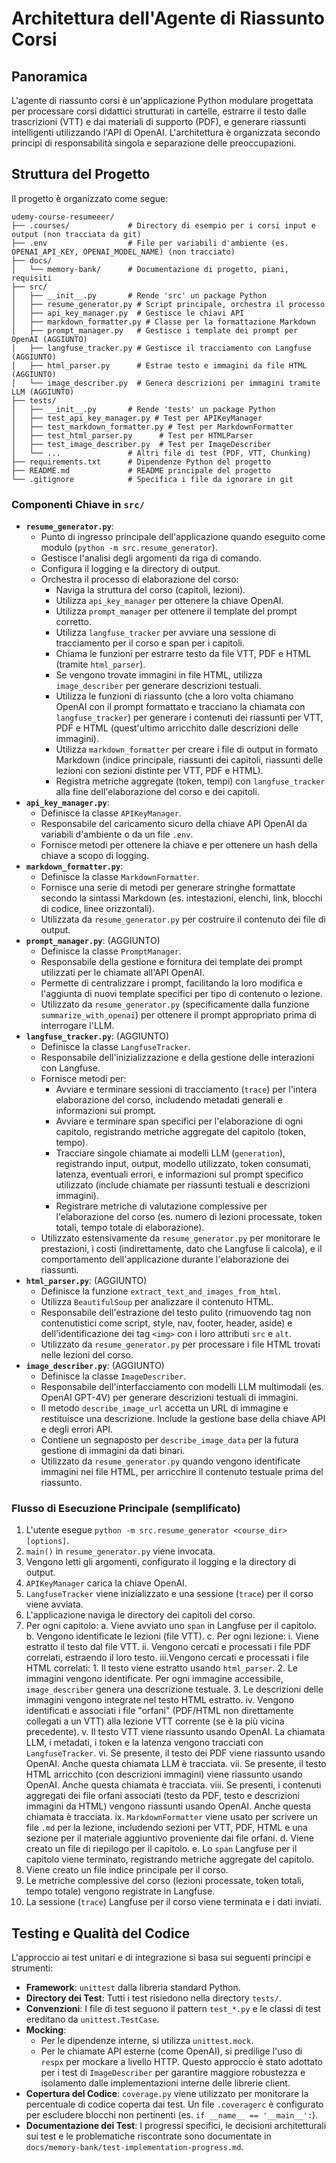 # Architettura dell'Agente di Riassunto Corsi

## Panoramica

L'agente di riassunto corsi è un'applicazione Python modulare progettata per processare corsi didattici strutturati in cartelle, estrarre il testo dalle trascrizioni (VTT) e dai materiali di supporto (PDF), e generare riassunti intelligenti utilizzando l'API di OpenAI. L'architettura è organizzata secondo principi di responsabilità singola e separazione delle preoccupazioni.

## Struttura del Progetto

Il progetto è organizzato come segue:

```
udemy-course-resumeeer/
├── .courses/             # Directory di esempio per i corsi input e output (non tracciata da git)
├── .env                  # File per variabili d'ambiente (es. OPENAI_API_KEY, OPENAI_MODEL_NAME) (non tracciato)
├── docs/
│   └── memory-bank/      # Documentazione di progetto, piani, requisiti
├── src/
│   ├── __init__.py       # Rende 'src' un package Python
│   ├── resume_generator.py # Script principale, orchestra il processo
│   ├── api_key_manager.py  # Gestisce le chiavi API
│   ├── markdown_formatter.py # Classe per la formattazione Markdown
│   ├── prompt_manager.py   # Gestisce i template dei prompt per OpenAI (AGGIUNTO)
│   ├── langfuse_tracker.py # Gestisce il tracciamento con Langfuse (AGGIUNTO)
│   ├── html_parser.py      # Estrae testo e immagini da file HTML (AGGIUNTO)
│   └── image_describer.py  # Genera descrizioni per immagini tramite LLM (AGGIUNTO)
├── tests/
│   ├── __init__.py       # Rende 'tests' un package Python
│   ├── test_api_key_manager.py # Test per APIKeyManager
│   ├── test_markdown_formatter.py # Test per MarkdownFormatter
│   ├── test_html_parser.py      # Test per HTMLParser
│   ├── test_image_describer.py  # Test per ImageDescriber
│   └── ...               # Altri file di test (PDF, VTT, Chunking)
├── requirements.txt      # Dipendenze Python del progetto
├── README.md             # README principale del progetto
└── .gitignore            # Specifica i file da ignorare in git
```

### Componenti Chiave in `src/`

*   **`resume_generator.py`**: 
    *   Punto di ingresso principale dell'applicazione quando eseguito come modulo (`python -m src.resume_generator`).
    *   Gestisce l'analisi degli argomenti da riga di comando.
    *   Configura il logging e la directory di output.
    *   Orchestra il processo di elaborazione del corso: 
        *   Naviga la struttura del corso (capitoli, lezioni).
        *   Utilizza `api_key_manager` per ottenere la chiave OpenAI.
        *   Utilizza `prompt_manager` per ottenere il template del prompt corretto.
        *   Utilizza `langfuse_tracker` per avviare una sessione di tracciamento per il corso e span per i capitoli.
        *   Chiama le funzioni per estrarre testo da file VTT, PDF e HTML (tramite `html_parser`).
        *   Se vengono trovate immagini in file HTML, utilizza `image_describer` per generare descrizioni testuali.
        *   Utilizza le funzioni di riassunto (che a loro volta chiamano OpenAI con il prompt formattato e tracciano la chiamata con `langfuse_tracker`) per generare i contenuti dei riassunti per VTT, PDF e HTML (quest'ultimo arricchito dalle descrizioni delle immagini).
        *   Utilizza `markdown_formatter` per creare i file di output in formato Markdown (indice principale, riassunti dei capitoli, riassunti delle lezioni con sezioni distinte per VTT, PDF e HTML).
        *   Registra metriche aggregate (token, tempi) con `langfuse_tracker` alla fine dell'elaborazione del corso e dei capitoli.
*   **`api_key_manager.py`**: 
    *   Definisce la classe `APIKeyManager`.
    *   Responsabile del caricamento sicuro della chiave API OpenAI da variabili d'ambiente o da un file `.env`.
    *   Fornisce metodi per ottenere la chiave e per ottenere un hash della chiave a scopo di logging.
*   **`markdown_formatter.py`**: 
    *   Definisce la classe `MarkdownFormatter`.
    *   Fornisce una serie di metodi per generare stringhe formattate secondo la sintassi Markdown (es. intestazioni, elenchi, link, blocchi di codice, linee orizzontali).
    *   Utilizzata da `resume_generator.py` per costruire il contenuto dei file di output.
*   **`prompt_manager.py`**: (AGGIUNTO)
    *   Definisce la classe `PromptManager`.
    *   Responsabile della gestione e fornitura dei template dei prompt utilizzati per le chiamate all'API OpenAI.
    *   Permette di centralizzare i prompt, facilitando la loro modifica e l'aggiunta di nuovi template specifici per tipo di contenuto o lezione.
    *   Utilizzato da `resume_generator.py` (specificamente dalla funzione `summarize_with_openai`) per ottenere il prompt appropriato prima di interrogare l'LLM.
*   **`langfuse_tracker.py`**: (AGGIUNTO)
    *   Definisce la classe `LangfuseTracker`.
    *   Responsabile dell'inizializzazione e della gestione delle interazioni con Langfuse.
    *   Fornisce metodi per:
        *   Avviare e terminare sessioni di tracciamento (`trace`) per l'intera elaborazione del corso, includendo metadati generali e informazioni sui prompt.
        *   Avviare e terminare span specifici per l'elaborazione di ogni capitolo, registrando metriche aggregate del capitolo (token, tempo).
        *   Tracciare singole chiamate ai modelli LLM (`generation`), registrando input, output, modello utilizzato, token consumati, latenza, eventuali errori, e informazioni sul prompt specifico utilizzato (include chiamate per riassunti testuali e descrizioni immagini).
        *   Registrare metriche di valutazione complessive per l'elaborazione del corso (es. numero di lezioni processate, token totali, tempo totale di elaborazione).
    *   Utilizzato estensivamente da `resume_generator.py` per monitorare le prestazioni, i costi (indirettamente, dato che Langfuse li calcola), e il comportamento dell'applicazione durante l'elaborazione dei riassunti.
*   **`html_parser.py`**: (AGGIUNTO)
    *   Definisce la funzione `extract_text_and_images_from_html`.
    *   Utilizza `BeautifulSoup` per analizzare il contenuto HTML.
    *   Responsabile dell'estrazione del testo pulito (rimuovendo tag non contenutistici come script, style, nav, footer, header, aside) e dell'identificazione dei tag `<img>` con i loro attributi `src` e `alt`.
    *   Utilizzato da `resume_generator.py` per processare i file HTML trovati nelle lezioni del corso.
*   **`image_describer.py`**: (AGGIUNTO)
    *   Definisce la classe `ImageDescriber`.
    *   Responsabile dell'interfacciamento con modelli LLM multimodali (es. OpenAI GPT-4V) per generare descrizioni testuali di immagini.
    *   Il metodo `describe_image_url` accetta un URL di immagine e restituisce una descrizione. Include la gestione base della chiave API e degli errori API.
    *   Contiene un segnaposto per `describe_image_data` per la futura gestione di immagini da dati binari.
    *   Utilizzato da `resume_generator.py` quando vengono identificate immagini nei file HTML, per arricchire il contenuto testuale prima del riassunto.

### Flusso di Esecuzione Principale (semplificato)

1.  L'utente esegue `python -m src.resume_generator <course_dir> [options]`.
2.  `main()` in `resume_generator.py` viene invocata.
3.  Vengono letti gli argomenti, configurato il logging e la directory di output.
4.  `APIKeyManager` carica la chiave OpenAI.
5.  `LangfuseTracker` viene inizializzato e una sessione (`trace`) per il corso viene avviata.
6.  L'applicazione naviga le directory dei capitoli del corso.
7.  Per ogni capitolo:
    a.  Viene avviato uno `span` in Langfuse per il capitolo.
    b.  Vengono identificate le lezioni (file VTT).
    c.  Per ogni lezione:
        i.  Viene estratto il testo dal file VTT.
        ii. Vengono cercati e processati i file PDF correlati, estraendo il loro testo.
        iii.Vengono cercati e processati i file HTML correlati:
            1.  Il testo viene estratto usando `html_parser`.
            2.  Le immagini vengono identificate. Per ogni immagine accessibile, `image_describer` genera una descrizione testuale.
            3.  Le descrizioni delle immagini vengono integrate nel testo HTML estratto.
        iv. Vengono identificati e associati i file "orfani" (PDF/HTML non direttamente collegati a un VTT) alla lezione VTT corrente (se è la più vicina precedente).
        v.  Il testo VTT viene riassunto usando OpenAI. La chiamata LLM, i metadati, i token e la latenza vengono tracciati con `LangfuseTracker`.
        vi. Se presente, il testo dei PDF viene riassunto usando OpenAI. Anche questa chiamata LLM è tracciata.
        vii. Se presente, il testo HTML arricchito (con descrizioni immagini) viene riassunto usando OpenAI. Anche questa chiamata è tracciata.
        viii. Se presenti, i contenuti aggregati dei file orfani associati (testo da PDF, testo e descrizioni immagini da HTML) vengono riassunti usando OpenAI. Anche questa chiamata è tracciata.
        ix. `MarkdownFormatter` viene usato per scrivere un file `.md` per la lezione, includendo sezioni per VTT, PDF, HTML e una sezione per il materiale aggiuntivo proveniente dai file orfani.
    d.  Viene creato un file di riepilogo per il capitolo.
    e.  Lo `span` Langfuse per il capitolo viene terminato, registrando metriche aggregate del capitolo.
8.  Viene creato un file indice principale per il corso.
9.  Le metriche complessive del corso (lezioni processate, token totali, tempo totale) vengono registrate in Langfuse.
10. La sessione (`trace`) Langfuse per il corso viene terminata e i dati inviati.

## Testing e Qualità del Codice

L'approccio ai test unitari e di integrazione si basa sui seguenti principi e strumenti:

*   **Framework**: `unittest` dalla libreria standard Python.
*   **Directory dei Test**: Tutti i test risiedono nella directory `tests/`.
*   **Convenzioni**: I file di test seguono il pattern `test_*.py` e le classi di test ereditano da `unittest.TestCase`.
*   **Mocking**: 
    *   Per le dipendenze interne, si utilizza `unittest.mock`.
    *   Per le chiamate API esterne (come OpenAI), si predilige l'uso di `respx` per mockare a livello HTTP. Questo approccio è stato adottato per i test di `ImageDescriber` per garantire maggiore robustezza e isolamento dalle implementazioni interne delle librerie client.
*   **Copertura del Codice**: `coverage.py` viene utilizzato per monitorare la percentuale di codice coperta dai test. Un file `.coveragerc` è configurato per escludere blocchi non pertinenti (es. `if __name__ == '__main__':`).
*   **Documentazione dei Test**: I progressi specifici, le decisioni architetturali sui test e le problematiche riscontrate sono documentate in `docs/memory-bank/test-implementation-progress.md`.